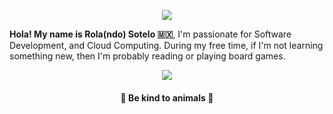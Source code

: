 <p align="center">
<a href="https://git.io/streak-stats">
  <img align="center" src="https://github-readme-streak-stats.herokuapp.com?user=rolasotelo&theme=vue-dark" />
</a>
</p>

**Hola! My name is Rola(ndo) Sotelo 🇲🇽**, I'm passionate for Software Development, and Cloud Computing. During my free time, if I'm not learning something new, then I'm probably reading or playing board games.

<!-- - 🔭 I’m currently working on Milpa, an online card game.
- 🌱 I’m currently learning about Data Analysis and Cloud Computing. -->

<p align="center">
<a href="https://github.com/anuraghazra/github-readme-stats">
  <img align="center" src="https://github-readme-stats.vercel.app/api/top-langs/?username=rolasotelo&layout=compact&langs_count=8&theme=vue-dark" />
</a>
</p>

<h4 align="center">🐄 Be kind to animals 🐖</h4>
